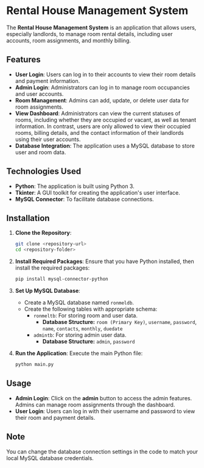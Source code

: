 # Rental House Management System

The **Rental House Management System** is an application that allows users, especially landlords, to manage room rental details, including user accounts, room assignments, and monthly billing.

## Features

- **User Login**: Users can log in to their accounts to view their room details and payment information.
- **Admin Login**: Administrators can log in to manage room occupancies and user accounts.
- **Room Management**: Admins can add, update, or delete user data for room assignments.
- **View Dashboard**: Administrators can view the current statuses of rooms, including whether they are occupied or vacant, as well as tenant information. In contrast, users are only allowed to view their occupied rooms, billing details, and the contact information of their landlords using their user accounts.
- **Database Integration**: The application uses a MySQL database to store user and room data.

## Technologies Used

- **Python**: The application is built using Python 3.
- **Tkinter**: A GUI toolkit for creating the application's user interface.
- **MySQL Connector**: To facilitate database connections.

## Installation

1. **Clone the Repository**:
   ```bash
   git clone <repository-url>
   cd <repository-folder>
   ```
2. **Install Required Packages**:
   Ensure that you have Python installed, then install the required packages:
   ```bash
   pip install mysql-connector-python
   ```
3. **Set Up MySQL Database**:
   - Create a MySQL database named `ronmeldb`.
   - Create the following tables with appropriate schema:
     - `ronmeltb`: For storing room and user data.
       - **Database Structure:** `room (Primary Key)`, `username`, `password`, `name`, `contacts`, `monthly`, `duedate`
     - `admintb`: For storing admin user data.
       - **Database Structure:** `admin`, `password`
   
4. **Run the Application**:
   Execute the main Python file:
   ```bash
   python main.py
   ```

## Usage

- **Admin Login**: Click on the **admin** button to access the admin features. Admins can manage room assignments through the dashboard.
- **User Login**: Users can log in with their username and password to view their room and payment details.

## Note

You can change the database connection settings in the code to match your local MySQL database credentials.
